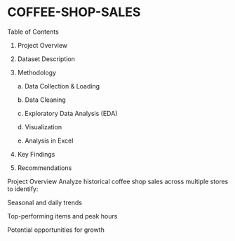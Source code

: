 # COFFEE-SHOP-SALES

Table of Contents
1. Project Overview

2. Dataset Description

3. Methodology

   a. Data Collection & Loading

   b. Data Cleaning

   c. Exploratory Data Analysis (EDA)

   d. Visualization

   e. Analysis in Excel

4. Key Findings

5. Recommendations


Project Overview
Analyze historical coffee shop sales across multiple stores to identify:

Seasonal and daily trends

Top-performing items and peak hours

Potential opportunities for growth
